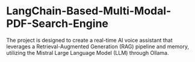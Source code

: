 # LangChain-Based-Multi-Modal-PDF-Search-Engine
​The project is designed to create a real-time AI voice assistant that leverages a Retrieval-Augmented Generation (RAG) pipeline and memory, utilizing the Mistral Large Language Model (LLM) through Ollama.
